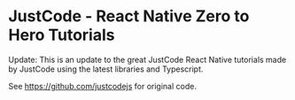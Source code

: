 # JustCode - React Native Zero to Hero Tutorials

Update: This is an update to the great JustCode React Native tutorials made by JustCode using the latest libraries and Typescript.

See https://github.com/justcodejs for original code.